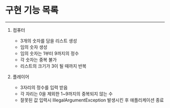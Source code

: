 # 구현 기능 목록
***
1. 컴퓨터
   - 3개의 숫자를 담을 리스트 생성
   - 임의 숫자 생성
   - 임의 숫자는 1부터 9까지의 정수
   - 각 숫자는 중복 불가
   - 리스트의 크기가 3이 될 때까지 반복

2. 플레이어 
   - 3자리의 정수를 입력 받음
   - 각 자리는 0을 제외한 1~9까지의 중복되지 않는 수
   - 잘못된 값 입력시 IllegalArgumentException 발생시킨 후 애플리케이션 종료